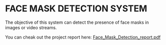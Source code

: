 # FACE MASK DETECTION SYSTEM

The objective of this  system  can detect the presence of face masks in images or video streams.

You can cheak out the project report here: [Face_Mask_Detection_report.pdf](https://github.com/Hezron26/Face_Mask_Detection/files/10469819/Face_Mask_Detection_report.pdf)


